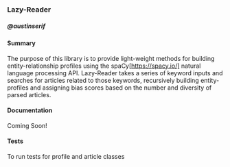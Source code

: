 ### Lazy-Reader
##### @austinserif

#### Summary
The purpose of this library is to provide light-weight methods for building entity-relationship profiles using the spaCy[https://spacy.io/] natural language processing API. Lazy-Reader takes a series of keyword inputs and searches for articles related to those keywords, recursively building entity-profiles and assigning bias scores based on the number and diversity of parsed articles.

#### Documentation
Coming Soon!

#### Tests
To run tests for profile and article classes


